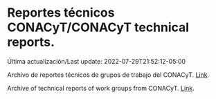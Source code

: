 # Reportes técnicos CONACyT/CONACyT technical reports.

Última actualización/Last update: 2022-07-29T21:52:12-05:00

Archivo de reportes técnicos de grupos de trabajo del CONACyT. [Link](https://salud.conacyt.mx/coronavirus/investigacion/productos/).

Archive of technical reports of work groups from CONACyT. [Link](https://salud.conacyt.mx/coronavirus/investigacion/productos/).

